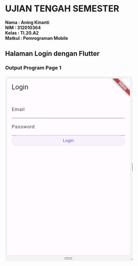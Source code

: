 # UJIAN TENGAH SEMESTER


**Nama    : Aning Kinanti** <br>
**NIM     : 312010364** <br>
**Kelas   : TI.20.A2** <br>
**Matkul  : Pemrograman Mobile** <br>

## Halaman Login dengan Flutter

### Output Program Page 1
![Gambar 1](output.PNG) <br>